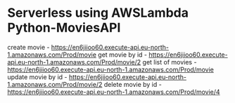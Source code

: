 # Serverless using AWSLambda Python-MoviesAPI

create movie - https://en6jiioo60.execute-api.eu-north-1.amazonaws.com/Prod/movie
get movie by id - https://en6jiioo60.execute-api.eu-north-1.amazonaws.com/Prod/movie/2
get list of movies - https://en6jiioo60.execute-api.eu-north-1.amazonaws.com/Prod/movie
update movie by id - https://en6jiioo60.execute-api.eu-north-1.amazonaws.com/Prod/movie/2
delete movie by id - https://en6jiioo60.execute-api.eu-north-1.amazonaws.com/Prod/movie/4
